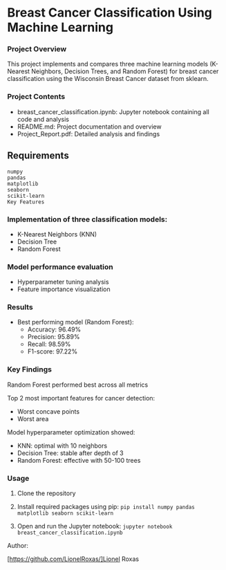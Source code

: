 # Breast Cancer Classification Using Machine Learning

### Project Overview
This project implements and compares three machine learning models (K-Nearest Neighbors, Decision Trees, and Random Forest) for breast cancer classification using the Wisconsin Breast Cancer dataset from sklearn.

### Project Contents
- breast_cancer_classification.ipynb: Jupyter notebook containing all code and analysis
- README.md: Project documentation and overview
- Project_Report.pdf: Detailed analysis and findings

## Requirements
```
numpy
pandas
matplotlib
seaborn
scikit-learn
Key Features
```

### Implementation of three classification models:
- K-Nearest Neighbors (KNN)
- Decision Tree
- Random Forest


### Model performance evaluation
- Hyperparameter tuning analysis
- Feature importance visualization

### Results
- Best performing model (Random Forest):
  - Accuracy: 96.49%
  - Precision: 95.89%
  - Recall: 98.59%
  - F1-score: 97.22%

### Key Findings
Random Forest performed best across all metrics

Top 2 most important features for cancer detection:
- Worst concave points
- Worst area

Model hyperparameter optimization showed:
- KNN: optimal with 10 neighbors
- Decision Tree: stable after depth of 3
- Random Forest: effective with 50-100 trees



### Usage
1. Clone the repository
2. Install required packages using pip:
```pip install numpy pandas matplotlib seaborn scikit-learn```

3. Open and run the Jupyter notebook:
```jupyter notebook breast_cancer_classification.ipynb```

Author:

[https://github.com/LionelRoxas/]Lionel Roxas
